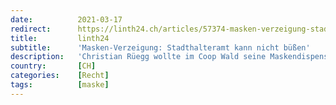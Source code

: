 ```yaml
---
date:          2021-03-17
redirect:      https://linth24.ch/articles/57374-masken-verzeigung-stadthalteramt-kann-nicht-buessen
title:         linth24
subtitle:      'Masken-Verzeigung: Stadthalteramt kann nicht büßen'
description:   'Christian Rüegg wollte im Coop Wald seine Maskendispens nicht vorweisen und wird deshalb von der Polizei verzeigt. Danach allerdings krebst der Staat zurück.'
country:       [CH]
categories:    [Recht]
tags:          [maske]
---
```

